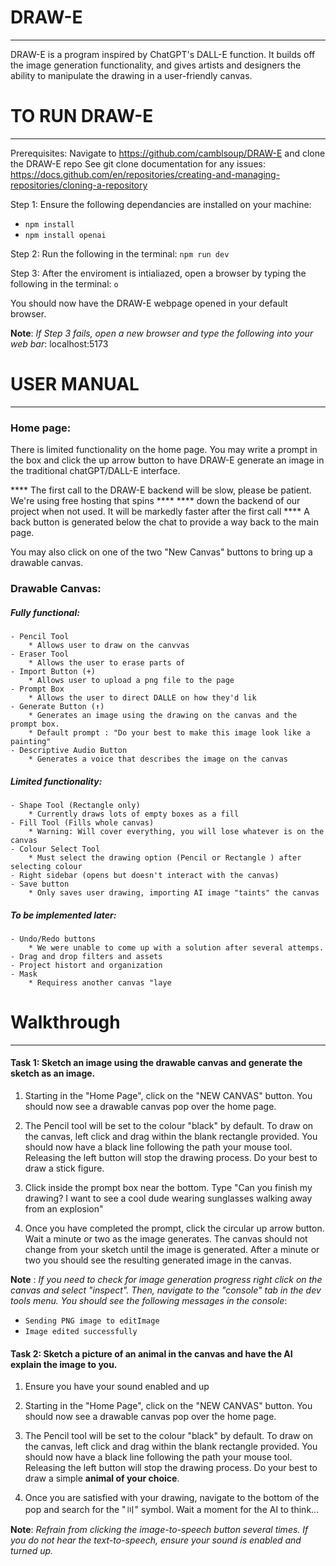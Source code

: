 # DRAW-E
---
DRAW-E is a program inspired by ChatGPT's DALL-E function. It builds off the image generation functionality, and gives artists and designers the ability to manipulate the drawing in a user-friendly canvas.

# TO RUN DRAW-E
---
Prerequisites:
Navigate to https://github.com/camblsoup/DRAW-E and clone the DRAW-E repo
See git clone documentation for any issues: https://docs.github.com/en/repositories/creating-and-managing-repositories/cloning-a-repository

Step 1: Ensure the following dependancies are installed on your machine:
- `npm install`
- `npm install openai`

Step 2: Run the following in the terminal:
`npm run dev`

Step 3: After the enviroment is intialiazed, open a browser by typing the following in the terminal:
`o`

You should now have the DRAW-E webpage opened in your default browser.

**Note**: *If Step 3 fails, open a new browser and type the following into your web bar*:
localhost:5173

# USER MANUAL
---
### Home page:

There is limited functionality on the home page. You may write a prompt in the box and click the up arrow button
to have DRAW-E generate an image in the traditional chatGPT/DALL-E interface.

**** The first call to the DRAW-E backend will be slow, please be patient. We're using free hosting that spins  ****
**** down the backend of our project when not used. It will be markedly faster after the first call             ****
A back button is generated below the chat to provide a way back to the main page.

You may also click on one of the two "New Canvas" buttons to bring up a drawable canvas.

### Drawable Canvas:

##### Fully functional:
    - Pencil Tool
        * Allows user to draw on the canvvas
    - Eraser Tool
        * Allows the user to erase parts of
    - Import Button (+)
        * Allows user to upload a png file to the page
    - Prompt Box
        * Allows the user to direct DALLE on how they'd lik
    - Generate Button (↑)
        * Generates an image using the drawing on the canvas and the prompt box.
        * Default prompt : "Do your best to make this image look like a painting"
    - Descriptive Audio Button
        * Generates a voice that describes the image on the canvas
        
##### Limited functionality:
    - Shape Tool (Rectangle only)
        * Currently draws lots of empty boxes as a fill
    - Fill Tool (Fills whole canvas)
        * Warning: Will cover everything, you will lose whatever is on the canvas
    - Colour Select Tool
        * Must select the drawing option (Pencil or Rectangle ) after selecting colour
    - Right sidebar (opens but doesn't interact with the canvas)
    - Save button
        * Only saves user drawing, importing AI image "taints" the canvas

##### To be implemented later:
    - Undo/Redo buttons
        * We were unable to come up with a solution after several attemps.
    - Drag and drop filters and assets
    - Project histort and organization
    - Mask
        * Requiress another canvas "laye

# Walkthrough
---
#### Task 1: Sketch an image using the drawable canvas and generate the sketch as an image.

1) Starting in the "Home Page", click on the "NEW CANVAS" button. You should now see a drawable canvas pop over the home page.

2) The Pencil tool will be set to the colour "black" by default. To draw on the canvas, left click and drag within the blank rectangle provided. You should now have a black line following the path your mouse tool. Releasing the left button will stop the drawing process. Do your best to draw a stick figure.

3) Click inside the prompt box near the bottom. Type "Can you finish my drawing? I want to see a cool dude wearing sunglasses walking away from an explosion"

4) Once you have completed the prompt, click the circular up arrow button. Wait a minute or two as the image generates. The canvas should not change from your sketch until the image is generated. After a minute or two you should see the resulting generated image in the canvas.

**Note** : *If you need to check for image generation progress right click on the canvas and select "inspect". Then, navigate to the "console" tab in the dev tools menu. You should see the following messages in the console*:
- `Sending PNG image to editImage`
- `Image edited successfully`

#### Task 2: Sketch a picture of an animal in the canvas and have the AI explain the image to you.

1) Ensure you have your sound enabled and up

2) Starting in the "Home Page", click on the "NEW CANVAS" button. You should now see a drawable canvas pop over the home page.

3) The Pencil tool will be set to the colour "black" by default. To draw on the canvas, left click and drag within the blank rectangle provided. You should now have a black line following the path your mouse tool. Releasing the left button will stop the drawing process. Do your best to draw a simple **animal of your choice**.

4) Once you are satisfied with your drawing, navigate to the bottom of the pop and search for the "〣" symbol. Wait a moment for the AI to think... 

**Note**: *Refrain from clicking the image-to-speech button several times. If you do not hear the text-to-speech, ensure your sound is enabled and turned up.*
